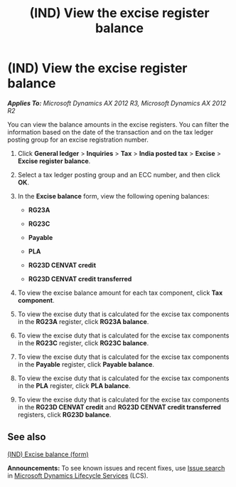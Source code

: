 ﻿---
title: (IND) View the excise register balance
TOCTitle: (IND) View the excise register balance
ms:assetid: f505ce4f-eaa6-46d9-a9e4-0b528d9a2aad
ms:mtpsurl: https://technet.microsoft.com/en-us/library/JJ710960(v=AX.60)
ms:contentKeyID: 49386373
ms.date: 04/18/2014
mtps_version: v=AX.60
---

# (IND) View the excise register balance 


_**Applies To:** Microsoft Dynamics AX 2012 R3, Microsoft Dynamics AX 2012 R2_

You can view the balance amounts in the excise registers. You can filter the information based on the date of the transaction and on the tax ledger posting group for an excise registration number.

1.  Click **General ledger** \> **Inquiries** \> **Tax** \> **India posted tax** \> **Excise** \> **Excise register balance**.

2.  Select a tax ledger posting group and an ECC number, and then click **OK**.

3.  In the **Excise balance** form, view the following opening balances:
    
      - **RG23A**
    
      - **RG23C**
    
      - **Payable**
    
      - **PLA**
    
      - **RG23D CENVAT credit**
    
      - **RG23D CENVAT credit transferred**

4.  To view the excise balance amount for each tax component, click **Tax component**.

5.  To view the excise duty that is calculated for the excise tax components in the **RG23A** register, click **RG23A balance**.

6.  To view the excise duty that is calculated for the excise tax components in the **RG23C** register, click **RG23C balance**.

7.  To view the excise duty that is calculated for the excise tax components in the **Payable** register, click **Payable balance**.

8.  To view the excise duty that is calculated for the excise tax components in the **PLA** register, click **PLA balance**.

9.  To view the excise duty that is calculated for the excise tax components in the **RG23D CENVAT credit** and **RG23D CENVAT credit transferred** registers, click **RG23D balance**.

## See also

[(IND) Excise balance (form)](https://technet.microsoft.com/en-us/library/jj664540\(v=ax.60\))

  
**Announcements:** To see known issues and recent fixes, use [Issue search](http://go.microsoft.com/fwlink/?linkid=389258) in [Microsoft Dynamics Lifecycle Services](http://go.microsoft.com/fwlink/?linkid=306505) (LCS).

